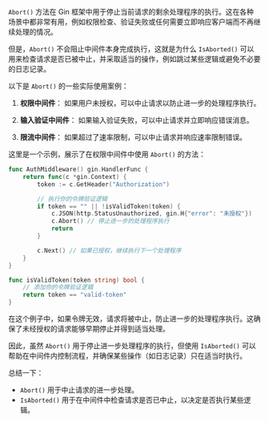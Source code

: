`Abort()` 方法在 Gin 框架中用于停止当前请求的剩余处理程序的执行。这在各种场景中都非常有用，例如权限检查、验证失败或任何需要立即响应客户端而不再继续处理的情况。

但是，`Abort()` 不会阻止中间件本身完成执行，这就是为什么 `IsAborted()` 可以用来检查请求是否已被中止，并采取适当的操作，例如跳过某些逻辑或避免不必要的日志记录。

以下是 `Abort()` 的一些实际使用案例：

1. **权限中间件**：
   如果用户未授权，可以中止请求以防止进一步的处理程序执行。

2. **输入验证中间件**：
   如果输入验证失败，可以中止请求并立即响应错误消息。

3. **限流中间件**：
   如果超过了速率限制，可以中止请求并响应速率限制错误。

这里是一个示例，展示了在权限中间件中使用 `Abort()` 的方法：

```go
func AuthMiddleware() gin.HandlerFunc {
    return func(c *gin.Context) {
        token := c.GetHeader("Authorization")

        // 执行你的令牌验证逻辑
        if token == "" || !isValidToken(token) {
            c.JSON(http.StatusUnauthorized, gin.H{"error": "未授权"})
            c.Abort() // 停止进一步的处理程序执行
            return
        }

        c.Next() // 如果已授权，继续执行下一个处理程序
    }
}

func isValidToken(token string) bool {
    // 添加你的令牌验证逻辑
    return token == "valid-token"
}
```

在这个例子中，如果令牌无效，请求将被中止，防止进一步的处理程序执行。这确保了未经授权的请求能够早期停止并得到适当处理。

因此，虽然 `Abort()` 用于停止进一步处理程序的执行，但使用 `IsAborted()` 可以帮助在中间件内控制流程，并确保某些操作（如日志记录）只在适当时执行。

总结一下：
- `Abort()` 用于中止请求的进一步处理。
- `IsAborted()` 用于在中间件中检查请求是否已中止，以决定是否执行某些逻辑。